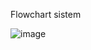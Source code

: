 Flowchart sistem

![image](https://github.com/ulone11/Basic-Banking-System/assets/73103885/4c708fd4-5564-4479-baf3-f297e5545504)

